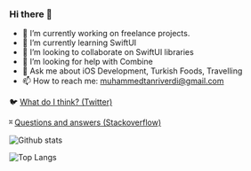 ### Hi there 👋

- 🔭 I’m currently working on freelance projects.
- 🌱 I’m currently learning SwiftUI
- 👯 I’m looking to collaborate on SwiftUI libraries
- 🤔 I’m looking for help with Combine
- 💬 Ask me about iOS Development, Turkish Foods, Travelling
- 📫 How to reach me: muhammedtanriverdi@gmail.com

🐦 [What do I think? (Twitter)](https://twitter.com/m_tanriverdii)

⎶ [Questions and answers (Stackoverflow)](https://stackoverflow.com/users/2186887/muhammed-tanriverdi)

![Github stats](https://github-readme-stats.vercel.app/api?username=muhammedtanriverdi&count_private=true&show_icons=true&theme=gotham)

![Top Langs](https://github-readme-stats.vercel.app/api/top-langs/?username=muhammedtanriverdi&count_private=true&show_icons=true&theme=gotham)
